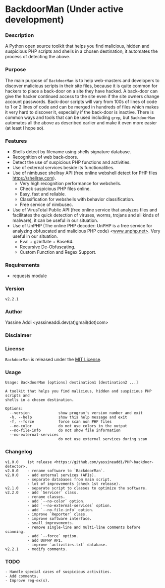 # BackdoorMan (Under active development)

### Description
A Python open source toolkit that helps you find malicious, hidden and suspicious PHP scripts and shells in a chosen destination, it automates the process of detecting the above.

### Purpose
The main purpose of `BackdoorMan` is to help web-masters and developers to discover malicious scripts in their site files, because it is quite common for hackers to place a back-door on a site they have hacked. A back-door can give the hacker continued access to the site even if the site owners change account passwords. Back-door scripts will vary from 100s of lines of code to 1 or 2 lines of code and can be merged in hundreds of files which makes it very hard to discover it, especially if the back-door is inactive. There is common ways and tools that can be used including `grep`, but `BackdoorMan` automates all the above as described earlier and make it even more easier (at least I hope so).

### Features
- Shells detect by filename using shells signature database.
- Recognition of web back-doors.
- Detect the use of suspicious PHP functions and activities.
- Use of external services beside its functionalities.
- Use of nimbusec shellray API (free online webshell detect for PHP files <https://shellray.com>).
  - Very high recognition performance for webshells.
  - Check suspicious PHP files online.
  - Easy, fast and reliable.
  - Classification for webshells with behavior classification.
  - Free service of nimbusec.
- Use of VirusTotal Public API (free online service that analyzes files and facilitates the quick detection of viruses, worms, trojans and all kinds of malware), it can be useful in our situation.
- Use of UnPHP (The online PHP decoder: UnPHP is a free service for analyzing obfuscated and malicious PHP code) <www.unphp.net>. Very useful in our situation.
	- Eval + gzinflate + Base64.
	- Recursive De-Obfuscating.
	- Custom Function and Regex Support.

### Requirements
- requests module

### Version
`v2.2.1`

### Author
Yassine Addi <yassineaddi.dev(at)gmail(dot)com>

### Disclaimer

### License
`BackdoorMan` is released under the [MIT License](http://www.opensource.org/licenses/mit-license.php).

### Usage
```
Usage: BackdoorMan [options] destination1 [destination2 ...]

A toolkit that helps you find malicious, hidden and suspicious PHP scripts and
shells in a chosen destination.

Options:
  --version             show program's version number and exit
  -h, --help            show this help message and exit
  -f, --force           force scan non PHP files
  --no-color            do not use colors in the output
  --no-file-info        do not show file information
  --no-external-services
                        do not use external services during scan
```

### Changelog
```
v1.0.0    1st release <https://github.com/yassineaddi/PHP-backdoor-detector>.
v2.0.0    - rename software to `BackdoorMan`.
v2.0.0    - add external services (APIs).
          - separate databases from main script.
          - lot of improvements (check 1st release).
v2.1.0    - separate script to classes to optimize the software.
v2.2.0    - add `Servicer` class.
          - rename classes.
          - add `--no-color` option.
          - add `--no-external-services` option.
          - add `--no-file-info` option.
          - improve `Reporter` class.
          - improve software interface.
          - small improvements.
          - remove single-line and multi-line comments before scanning.
          - add `--force` option.
          - add UnPHP API.
          - improve `activities.txt` database.
v2.2.1    - modify comments.
```

### TODO
```
- Handle special cases of suspicious activities.
- Add comments.
- Improve reg-ex(s).
```
